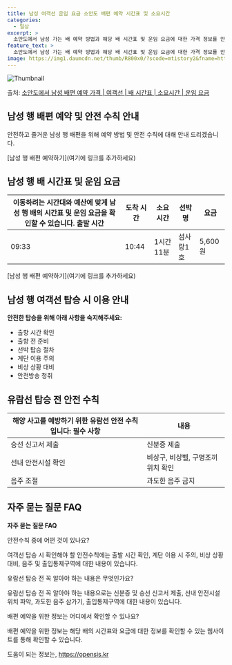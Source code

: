 ```yaml
---
title: 남성 여객선 운임 요금 소안도 배편 예약 시간표 및 소요시간
categories:
  - 일상
excerpt: >
  소안도에서 남성 가는 배 예약 방법과 해당 배 시간표 및 운임 요금에 대한 가격 정보를 안내 드리겠습니다. 안전하고 재밋는 남성행 여행을 위해 아래 정보 참고하시기 바랍니다. 남성행 배편 예약하기 👈 클릭소안도에서 남성행 배 시간표출발 시간도착 시간소요 시간선박명요금09:3310:441시간 11분섬사랑1호5,600원남성행 배편 예약하기 👈 클릭소안도에서 남성행 여객선 탑승 시 이용수칙안전한 탑승을 위해 꼭 숙지해야 할 사항들이 있습니다. 1) 출항 시간 확인 소안도에서 남성행 배 출항 시간을 꼭 확인해야 합니다. 2) 출항 전 준비 배 출항 시간이 가까워질수록 혼잡할 수 있으므로 미리 매표소에 가서 충분한 여유시간을 가지고 준비해야 합니다. 3) 선박 탑승 선박에 탑승할 때는 차와 사람들이 내리고 난 후..
feature_text: >
  소안도에서 남성 가는 배 예약 방법과 해당 배 시간표 및 운임 요금에 대한 가격 정보를 안내 드리겠습니다. 안전하고 재밋는 남성행 여행을 위해 아래 정보 참고하시기 바랍니다. 남성행 배편 예약하기 👈 클릭소안도에서 남성행 배 시간표출발 시간도착 시간소요 시간선박명요금09:3310:441시간 11분섬사랑1호5,600원남성행 배편 예약하기 👈 클릭소안도에서 남성행 여객선 탑승 시 이용수칙안전한 탑승을 위해 꼭 숙지해야 할 사항들이 있습니다. 1) 출항 시간 확인 소안도에서 남성행 배 출항 시간을 꼭 확인해야 합니다. 2) 출항 전 준비 배 출항 시간이 가까워질수록 혼잡할 수 있으므로 미리 매표소에 가서 충분한 여유시간을 가지고 준비해야 합니다. 3) 선박 탑승 선박에 탑승할 때는 차와 사람들이 내리고 난 후..
image: https://img1.daumcdn.net/thumb/R800x0/?scode=mtistory2&fname=https%3A%2F%2Fblog.kakaocdn.net%2Fdn%2FzVrFb%2FbtsHCPB4Jud%2F3Agou4uKW87Brskz9pImK1%2Fimg.webp
---
```


![Thumbnail](https://img1.daumcdn.net/thumb/R800x0/?scode=mtistory2&fname=https%3A%2F%2Fblog.kakaocdn.net%2Fdn%2FzVrFb%2FbtsHCPB4Jud%2F3Agou4uKW87Brskz9pImK1%2Fimg.webp)

<p>출처: <a href="https://opensis.kr/entry/%EC%86%8C%EC%95%88%EB%8F%84%EC%97%90%EC%84%9C-%EB%82%A8%EC%84%B1-%EB%B0%B0%ED%8E%B8-%EC%98%88%EC%95%BD-%EA%B0%80%EA%B2%A9-%EC%97%AC%EA%B0%9D%EC%84%A0-%EB%B0%B0-%EC%8B%9C%EA%B0%84%ED%91%9C-%EC%86%8C%EC%9A%94%EC%8B%9C%EA%B0%84-%EC%9A%B4%EC%9E%84-%EC%9A%94%EA%B8%88" rel="dofollow">소안도에서 남성 배편 예약 가격 | 여객선 | 배 시간표 | 소요시간 | 운임 요금</a> </p>

## 남성 행 배편 예약 및 안전 수칙 안내

안전하고 즐거운 남성 행 배편을 위해 예약 방법 및 안전 수칙에 대해 안내 드리겠습니다.

[남성 행 배편 예약하기](여기에 링크를 추가하세요)

## 남성 행 배 시간표 및 운임 요금

이동하려는 시간대와 예산에 맞게 남성 행 배의 시간표 및 운임 요금을 확인할 수 있습니다.  **출발 시간** | **도착 시간** | **소요 시간** | **선박명** | **요금**  
---|---|---|---|---  
09:33 | 10:44 | 1시간 11분 | 섬사랑1호 | 5,600원  
  
[남성 행 배편 예약하기](여기에 링크를 추가하세요)

## 남성 행 여객선 탑승 시 이용 안내

**안전한 탑승을 위해 아래 사항을 숙지해주세요:**

  * 출항 시간 확인
  * 출항 전 준비
  * 선박 탑승 절차
  * 계단 이용 주의
  * 비상 상황 대비
  * 안전방송 청취

## 유람선 탑승 전 안전 수칙

**해양 사고를 예방하기 위한 유람선 안전 수칙입니다:** **필수 사항** | **내용**  
---|---  
승선 신고서 제출 | 신분증 제출  
선내 안전시설 확인 | 비상구, 비상벨, 구명조끼 위치 확인  
음주 조절 | 과도한 음주 금지  
  
## 자주 묻는 질문 FAQ

**자주 묻는 질문 FAQ**

안전수칙 중에 어떤 것이 있나요?

여객선 탑승 시 확인해야 할 안전수칙에는 출발 시간 확인, 계단 이용 시 주의, 비상 상황 대비, 음주 및 출입통제구역에 대한 내용이
있습니다.

유람선 탑승 전 꼭 알아야 하는 내용은 무엇인가요?

유람선 탑승 전 꼭 알아야 하는 내용으로는 신분증 및 승선 신고서 제출, 선내 안전시설 위치 파악, 과도한 음주 삼가기, 출입통제구역에 대한
내용이 있습니다.

배편 예약을 위한 정보는 어디에서 확인할 수 있나요?

배편 예약을 위한 정보는 해당 배의 시간표와 요금에 대한 정보를 확인할 수 있는 웹사이트를 통해 확인할 수 있습니다.



 

도움이 되는 정보는, <a href="https://opensis.kr" rel="dofollow">https://opensis.kr</a>


